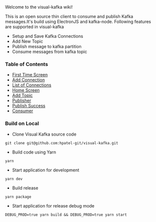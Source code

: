 Welcome to the visual-kafka wiki!

This is an open source thin client to consume and publish Kafka messages.It's build using ElectronJS and kafka-node. Following features are supported in visual-kafka
* Setup and Save Kafka Connections
* Add New Topic   
* Publish message to kafka partition
* Consume messages from kafka topic

### Table of Contents
* [First Time Screen ](https://github.com/hpatel-git/visual-kafka/wiki/1.First-time-screen)
* [Add Connection](https://github.com/hpatel-git/visual-kafka/wiki/2.Add-Connection)
* [List of Connections](https://github.com/hpatel-git/visual-kafka/wiki/3.-List-of-Connections-screen)
* [Home Screen](https://github.com/hpatel-git/visual-kafka/wiki/4.-Home-Screen)
* [Add Topic](https://github.com/hpatel-git/visual-kafka/wiki/5.-Add-Topic)
* [Publisher](https://github.com/hpatel-git/visual-kafka/wiki/6.-Publisher)
* [Publish Success](https://github.com/hpatel-git/visual-kafka/wiki/7.-Publish-Success)
* [Consumer](https://github.com/hpatel-git/visual-kafka/wiki/8.-Consumer)


### Build on Local
* Clone Visual Kafka source code
```
git clone git@github.com:hpatel-git/visual-kafka.git
```

* Build code using Yarn
```
yarn
```

* Start application for development
```
yarn dev
```

* Build release
```
yarn package
```

* Start application for release debug mode
```
DEBUG_PROD=true yarn build && DEBUG_PROD=true yarn start
```




